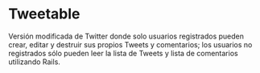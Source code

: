 # Tweetable
Versión modificada de Twitter donde solo usuarios registrados pueden crear, editar y destruir sus propios Tweets y comentarios; los usuarios no registrados sólo pueden leer la lista de Tweets y lista de comentarios utilizando Rails.
